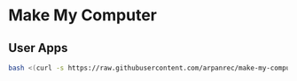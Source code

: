 # Make My Computer

## User Apps

```bash
bash <(curl -s https://raw.githubusercontent.com/arpanrec/make-my-computer/main/user_apps/install.sh)
```
